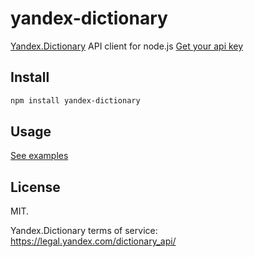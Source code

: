 # yandex-dictionary

[Yandex.Dictionary](https://tech.yandex.com/dictionary/) API client for node.js
[Get your api key](https://tech.yandex.com/keys/get/?service=trnsl)

## Install

```bash
npm install yandex-dictionary
```
## Usage

[See examples](examples/usage.js)

## License

MIT.

Yandex.Dictionary terms of service: https://legal.yandex.com/dictionary_api/
